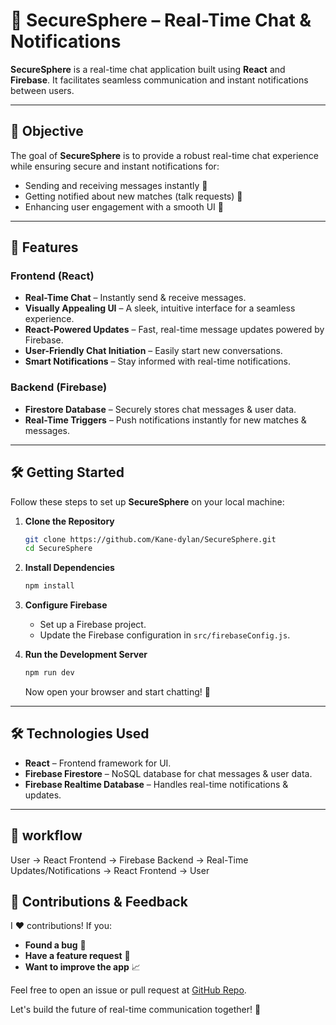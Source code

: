 # 🔐 SecureSphere – Real-Time Chat & Notifications  

**SecureSphere** is a real-time chat application built using **React** and **Firebase**. It facilitates seamless communication and instant notifications between users.

---

## 🎯 Objective

The goal of **SecureSphere** is to provide a robust real-time chat experience while ensuring secure and instant notifications for:
- Sending and receiving messages instantly 💬
- Getting notified about new matches (talk requests) 🔔
- Enhancing user engagement with a smooth UI 🎨

---

## 🚀 Features

### Frontend (React)
- **Real-Time Chat** – Instantly send & receive messages.
- **Visually Appealing UI** – A sleek, intuitive interface for a seamless experience.
- **React-Powered Updates** – Fast, real-time message updates powered by Firebase.
- **User-Friendly Chat Initiation** – Easily start new conversations.
- **Smart Notifications** – Stay informed with real-time notifications.

### Backend (Firebase)
- **Firestore Database** – Securely stores chat messages & user data.
- **Real-Time Triggers** – Push notifications instantly for new matches & messages.

---

## 🛠️ Getting Started

Follow these steps to set up **SecureSphere** on your local machine:

1. **Clone the Repository**
    ```bash
    git clone https://github.com/Kane-dylan/SecureSphere.git
    cd SecureSphere
    ```
2. **Install Dependencies**
    ```bash
    npm install
    ```
3. **Configure Firebase**
    - Set up a Firebase project.
    - Update the Firebase configuration in `src/firebaseConfig.js`.

4. **Run the Development Server**
    ```bash
    npm run dev
    ```
    Now open your browser and start chatting! 🚀

---

## 🛠️ Technologies Used
- **React** – Frontend framework for UI.
- **Firebase Firestore** – NoSQL database for chat messages & user data.
- **Firebase Realtime Database** – Handles real-time notifications & updates.

---

## 🚧 workflow 
User -> React Frontend -> Firebase Backend -> Real-Time Updates/Notifications -> React Frontend -> User

## 🤝 Contributions & Feedback

I ❤️ contributions! If you:
- **Found a bug** 🐞
- **Have a feature request** 🌟
- **Want to improve the app** 📈

Feel free to open an issue or pull request at [GitHub Repo](https://github.com/Kane-dylan/SecureSphere.git).

Let's build the future of real-time communication together! 🚀
